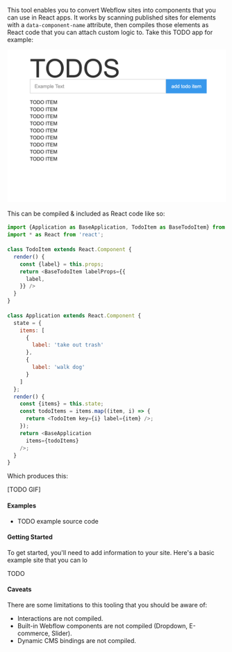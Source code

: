 This tool enables you to convert Webflow sites into components that you can use in React apps. It works by scanning published sites for elements with a `data-component-name` attribute, then compiles those elements as React code that you can attach custom logic to. Take this TODO app for example:

![alt](./assets/todos.png)

This can be compiled & included as React code like so:

```javascript
import {Application as BaseApplication, TodoItem as BaseTodoItem} from './app.html';
import * as React from 'react';

class TodoItem extends React.Component {
  render() {
    const {label} = this.props;
    return <BaseTodoItem labelProps={{
      label,
    }} />
  }
}

class Application extends React.Component {
  state = {
    items: [
      {
        label: 'take out trash'
      }, 
      {
        label: 'walk dog'
      }
    ]
  };
  render() {
    const {items} = this.state;
    const todoItems = items.map((item, i) => {
      return <TodoItem key={i} label={item} />;
    });
    return <BaseApplication
      items={todoItems}
    />;
  }
}
```

Which produces this:

[TODO GIF]

#### Examples

- TODO example source code

#### Getting Started

To get started, you'll need to add information to your site. Here's a basic example site that you can lo

TODO

#### Caveats

There are some limitations to this tooling that you should be aware of:

- Interactions are not compiled.
- Built-in Webflow components are not compiled (Dropdown, E-commerce, Slider). 
- Dynamic CMS bindings are not compiled.